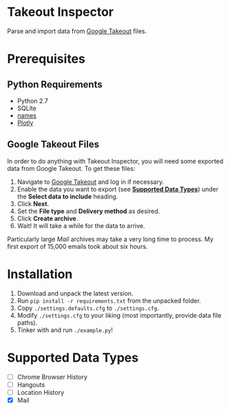 # Takeout Inspector
Parse and import data from [Google Takeout](https://takeout.google.com/settings/takeout) files.

# Prerequisites

## Python Requirements
* Python 2.7
* SQLite
* [names](https://pypi.python.org/pypi/names)
* [Plotly](https://pypi.python.org/pypi/plotly)

## Google Takeout Files
In order to do anything with Takeout Inspector, you will need some exported data from Google Takeout. To get these files:

1. Navigate to [Google Takeout](https://takeout.google.com/settings/takeout) and log in if necessary.
1. Enable the data you want to export (see **[Supported Data Types](#supported-data-types)**) under the **Select data to include** heading.
1. Click **Next**.
1. Set the **File type** and **Delivery method** as desired.
1. Click **Create archive**.
1. Wait! It will take a while for the data to arrive.

Particularly large *Mail* archives may take a very long time to process. My first export of 15,000 emails took about six hours.

# Installation

1. Download and unpack the latest version.
1. Run ```pip install -r requirements.txt``` from the unpacked folder.
1. Copy ```./settings.defaults.cfg``` to ```./settings.cfg```.
1. Modify ```./settings.cfg``` to your liking (most importantly, provide data file paths).
1. Tinker with and run ```./example.py```!

# Supported Data Types

- [ ] Chrome Browser History
- [ ] Hangouts
- [ ] Location History
- [x] Mail
